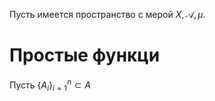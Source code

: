 Пусть имеется пространство с мерой $X, \mathcal{A}, \mu$. 
# Простые функци
Пусть $\{A_i\}_{i=1}^n \subset A$ 
